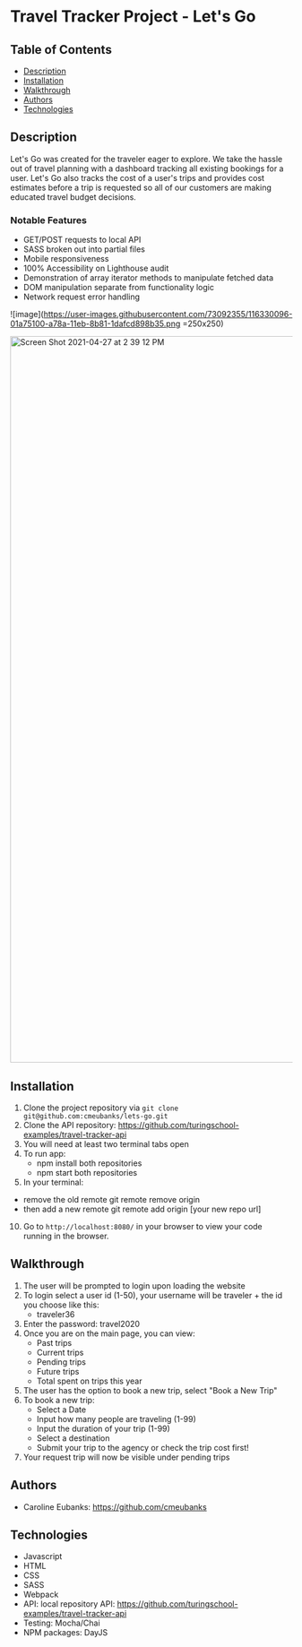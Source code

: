 # Travel Tracker Project - Let's Go

## Table of Contents
* [Description](#description)
* [Installation](#installation)
* [Walkthrough](#walkthrough)
* [Authors](#authors)
* [Technologies](#technologies)

## Description

Let's Go was created for the traveler eager to explore. We take the hassle out of travel planning with a dashboard tracking all existing bookings for a user. Let's Go also tracks the cost of a user's trips and provides cost estimates before a trip is requested so all of our customers are making educated travel budget decisions.


### Notable Features
* GET/POST requests to local API
* SASS broken out into partial files
* Mobile responsiveness
* 100% Accessibility on Lighthouse audit
* Demonstration of array iterator methods to manipulate fetched data
* DOM manipulation separate from functionality logic
* Network request error handling


![image](https://user-images.githubusercontent.com/73092355/116330096-01a75100-a78a-11eb-8b81-1dafcd898b35.png =250x250)

<img width="1297" alt="Screen Shot 2021-04-27 at 2 39 12 PM" src="https://user-images.githubusercontent.com/73092355/116330123-12f05d80-a78a-11eb-8b1e-5c0bf0330283.png">

## Installation
1. Clone the project repository via `git clone git@github.com:cmeubanks/lets-go.git`
2. Clone the API repository: https://github.com/turingschool-examples/travel-tracker-api
3. You will need at least two terminal tabs open
4. To run app:
    - npm install both repositories
    - npm start both repositories
9. In your terminal:
  - remove the old remote git remote remove origin
  - then add a new remote git remote add origin [your new repo url]
10. Go to `http://localhost:8080/` in your browser to view your code running in the browser.


## Walkthrough

1. The user will be prompted to login upon loading the website
2. To login select a user id (1-50), your username will be traveler + the id you choose like this:
      - traveler36
3. Enter the password: travel2020
4. Once you are on the main page, you can view:
    - Past trips
    - Current trips
    - Pending trips
    - Future trips
    - Total spent on trips this year
5. The user has the option to book a new trip, select "Book a New Trip"
6. To book a new trip:
    - Select a Date
    - Input how many people are traveling (1-99)
    - Input the duration of your trip (1-99)
    - Select a destination
    - Submit your trip to the agency or check the trip cost first!
7. Your request trip will now be visible under pending trips

## Authors

- Caroline Eubanks: https://github.com/cmeubanks

## Technologies

- Javascript
- HTML
- CSS
- SASS
- Webpack
- API: local repository API: https://github.com/turingschool-examples/travel-tracker-api
- Testing: Mocha/Chai
- NPM packages: DayJS
